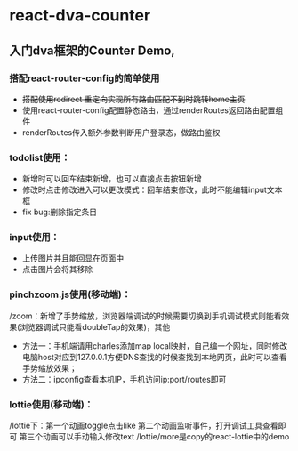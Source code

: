 # react-dva-counter

## 入门dva框架的Counter Demo,
 
### 搭配react-router-config的简单使用
- ~~搭配使用redirect 重定向实现所有路由匹配不到时跳转home主页~~
- 使用react-router-config配置静态路由，通过renderRoutes返回路由配置组件<Switch><Route/></Switch>
- renderRoutes传入额外参数判断用户登录态，做路由鉴权

### todolist使用：
- 新增时可以回车结束新增，也可以直接点击按钮新增
- 修改时点击修改进入可以更改模式：回车结束修改，此时不能编辑input文本框
- fix bug:删除指定条目
### input使用：
- 上传图片并且能回显在页面中
- 点击图片会将其移除
### pinchzoom.js使用(移动端)：
/zoom：新增了手势缩放，浏览器端调试的时候需要切换到手机调试模式则能看效果(浏览器调试只能看doubleTap的效果)，其他
- 方法一：手机端请用charles添加map local映射，自己编一个网址，同时修改电脑host对应到127.0.0.1方便DNS查找的时候查找到本地网页，此时可以查看手势缩放效果；
- 方法二：ipconfig查看本机IP，手机访问ip:port/routes即可
### lottie使用(移动端)：
/lottie下：第一个动画toggle点击like
第二个动画监听事件，打开调试工具查看即可
第三个动画可以手动输入修改text
/lottie/more是copy的react-lottie中的demo
